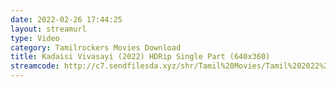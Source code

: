 ```yaml
---
date: 2022-02-26 17:44:25
layout: streamurl
type: Video
category: Tamilrockers Movies Download
title: Kadaisi Vivasayi (2022) HDRip Single Part (640x360)
streamcode: http://c7.sendfilesda.xyz/shr/Tamil%20Movies/Tamil%202022%20Movies/Kadaisi%20Vivasayi%20(2022)/Kadaisi%20Vivasayi%20(2022)%20HDRip/Kadaisi%20Vivasayi%20(2022)%20HDRip%20Single%20Part%20(640x360).mp4
---
```

